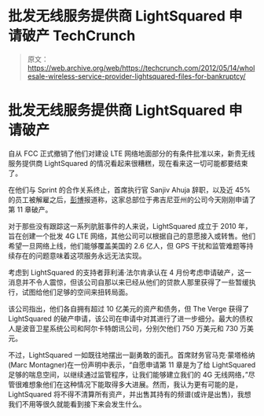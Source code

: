 # 批发无线服务提供商 LightSquared 申请破产 TechCrunch

> 原文：<https://web.archive.org/web/https://techcrunch.com/2012/05/14/wholesale-wireless-service-provider-lightsquared-files-for-bankruptcy/>

# 批发无线服务提供商 LightSquared 申请破产

自从 FCC 正式撤销了他们对建设 LTE 网络地面部分的有条件批准以来，新贵无线服务提供商 LightSquared 的情况看起来很糟糕，现在看来这一切可能都要结束了。

在他们与 Sprint 的合作关系终止，首席执行官 Sanjiv Ahuja 辞职，以及近 45%的员工被解雇之后，[彭博](https://web.archive.org/web/20221207111545/http://www.bloomberg.com/news/2012-05-14/lightsquared-failed-wireless-venture-files-for-bankruptcy.html)报道称，这家总部位于弗吉尼亚州的公司今天刚刚申请了第 11 章破产。

对于那些没有跟踪这一系列肮脏事件的人来说，LightSquared 成立于 2010 年，旨在创建一个批发 4G LTE 网络，其他公司可以根据自己的意愿接入或转售。他们希望一旦网络上线，他们能够覆盖美国的 2.6 亿人，但 GPS 干扰和监管难题等持续存在的问题意味着这项服务永远无法实现。

考虑到 LightSquared 的支持者菲利浦·法尔肯承认在 4 月份考虑申请破产，这一消息并不令人震惊，但该公司自那以来已经从他们的贷款人那里获得了一些暂缓执行，试图给他们足够的空间来扭转局面。

该公司指出，他们各自拥有超过 10 亿美元的资产和债务，但 The Verge 获得了 LightSquared 的破产申请，该公司在申请中对其进行了进一步细分。最大的债权人是波音卫星系统公司和阿尔卡特朗讯公司，分别欠他们 750 万美元和 730 万美元。

不过，LightSquared 一如既往地摆出一副勇敢的面孔。首席财务官马克·蒙塔格纳(Marc Montagner)在一份声明中表示，“自愿申请第 11 章是为了给 LightSquared 足够的喘息空间，以继续通过监管程序，让我们能够建立我们的 4G 无线网络，”尽管很难想象他们在这种情况下能取得多大进展。然而，我认为更有可能的是，LightSquared 将不得不清算所有资产，并出售其持有的频谱(或许是出售)，我想我们不用等很久就能看到接下来会发生什么。